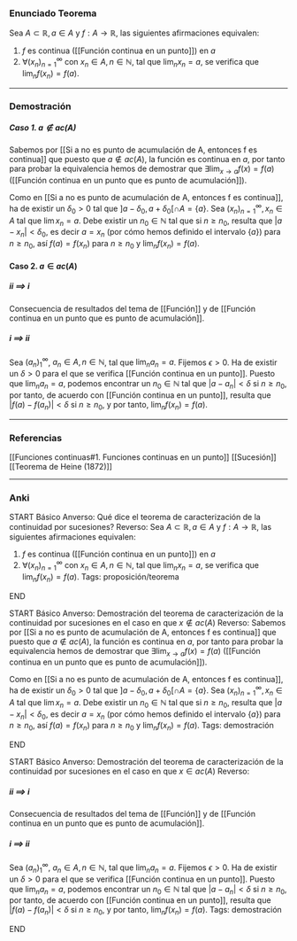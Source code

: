 ### Enunciado Teorema

Sea $A \subset \mathbb R, a \in A$ y $f : A \to \mathbb R$, las siguientes afirmaciones equivalen:
1. $f$ es continua ([[Función continua en un punto]]) en $a$
2. $\forall (x_n)^{\infty}_{n = 1}$ con $x_n \in A, n \in \mathbb N$, tal que $\lim_n x_n = a$, se verifica que $\lim_n f(x_n) = f(a)$.

---
### Demostración

##### Caso 1. $a \notin ac(A)$
Sabemos por [[Si a no es punto de acumulación de A, entonces f es continua]] que puesto que $a \notin ac(A)$, la función es continua en $a$, por tanto para probar la equivalencia hemos de demostrar que $\exists \lim_{x \to a} f(x) = f(a)$ ([[Función continua en un punto que es punto de acumulación]]).

Como en [[Si a no es punto de acumulación de A, entonces f es continua]], ha de existir un $\delta_0 > 0$ tal que $]a - \delta_0, a + \delta_0[ \cap A = \{a\}$. Sea $(x_n)_{n=1}^{\infty}, x_n \in A$ tal que $\lim x_n = a$. Debe existir un $n_0 \in \mathbb N$ tal que si $n \ge n_0$, resulta que $|a-x_n| < \delta_0$, es decir $a = x_n$ (por cómo hemos definido el intervalo $\{a\}$) para $n \ge n_0$, así $f(a) = f(x_n)$ para $n \ge n_0$ y $\lim_n f(x_n) = f(a)$.
#### Caso 2. $a \in ac(A)$
##### ii $\implies$ i
Consecuencia de resultados del tema de [[Función]] y de [[Función continua en un punto que es punto de acumulación]].
##### i $\implies$ ii
Sea $(a_n)_1^\infty$, $a_n \in A, n \in \mathbb N$, tal que $\lim_n a_n = a$. Fijemos $\epsilon > 0$. Ha de existir un $\delta > 0$ para el que se verifica [[Función continua en un punto]]. Puesto que $\lim_n a_n = a$, podemos encontrar un $n_0 \in \mathbb N$ tal que $|a- a_n| < \delta$ si $n \ge n_0$, por tanto, de acuerdo con [[Función continua en un punto]], resulta que $|f(a) - f(a_n)| < \delta$ si $n \ge n_0$, y por tanto, $\lim_n f(x_n) = f(a)$.


---
### Referencias

[[Funciones continuas#1. Funciones continuas en un punto]]
[[Sucesión]]
[[Teorema de Heine (1872)]]

---
### Anki

START
Básico
Anverso: Qué dice el teorema de caracterización de la continuidad por sucesiones?
Reverso: Sea $A \subset \mathbb R, a \in A$ y $f : A \to \mathbb R$, las siguientes afirmaciones equivalen:
1. $f$ es continua ([[Función continua en un punto]]) en $a$
2. $\forall (x_n)^{\infty}_{n = 1}$ con $x_n \in A, n \in \mathbb N$, tal que $\lim_n x_n = a$, se verifica que $\lim_n f(x_n) = f(a)$.
Tags: proposición/teorema
<!--ID: 1706215865239-->
END

START
Básico
Anverso: Demostración  del teorema de caracterización de la continuidad por sucesiones en el caso en que $x \notin ac(A)$
Reverso: Sabemos por [[Si a no es punto de acumulación de A, entonces f es continua]] que puesto que $a \notin ac(A)$, la función es continua en $a$, por tanto para probar la equivalencia hemos de demostrar que $\exists \lim_{x \to a} f(x) = f(a)$ ([[Función continua en un punto que es punto de acumulación]]).

Como en [[Si a no es punto de acumulación de A, entonces f es continua]], ha de existir un $\delta_0 > 0$ tal que $]a - \delta_0, a + \delta_0[ \cap A = \{a\}$. Sea $(x_n)_{n=1}^{\infty}, x_n \in A$ tal que $\lim x_n = a$. Debe existir un $n_0 \in \mathbb N$ tal que si $n \ge n_0$, resulta que $|a-x_n| < \delta_0$, es decir $a = x_n$ (por cómo hemos definido el intervalo $\{a\}$) para $n \ge n_0$, así $f(a) = f(x_n)$ para $n \ge n_0$ y $\lim_n f(x_n) = f(a)$.
Tags: demostración
<!--ID: 1706215865243-->
END

START
Básico
Anverso: Demostración del teorema  de caracterización de la continuidad por sucesiones en el caso en  que $x \in ac(A)$
Reverso: 
##### ii $\implies$ i
Consecuencia de resultados del tema de [[Función]] y de [[Función continua en un punto que es punto de acumulación]].
##### i $\implies$ ii
Sea $(a_n)_1^\infty$, $a_n \in A, n \in \mathbb N$, tal que $\lim_n a_n = a$. Fijemos $\epsilon > 0$. Ha de existir un $\delta > 0$ para el que se verifica [[Función continua en un punto]]. Puesto que $\lim_n a_n = a$, podemos encontrar un $n_0 \in \mathbb N$ tal que $|a- a_n| < \delta$ si $n \ge n_0$, por tanto, de acuerdo con [[Función continua en un punto]], resulta que $|f(a) - f(a_n)| < \delta$ si $n \ge n_0$, y por tanto, $\lim_n f(x_n) = f(a)$.
Tags: demostración
<!--ID: 1706254711689-->
END


